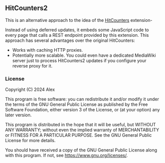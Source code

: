 ## HitCounters2

This is an alternative approach to the idea of the [HitCounters](https://www.mediawiki.org/wiki/Extension:HitCounters) extension-

Instead of using deferred updates, it embeds some JavaScript code to every page that calls a REST endpoint provided by this extension. This approach has several advantages over the original HitCounters:

 - Works with caching HTTP proxies.
 - Potentially more scalable. You could even have a dedicated MediaWiki server just to process HitCounters2 updates if you configure your reverse proxy for it.

### License

Copyright (C) 2024  Alex

This program is free software: you can redistribute it and/or modify
it under the terms of the GNU General Public License as published by
the Free Software Foundation, either version 3 of the License, or
(at your option) any later version.

This program is distributed in the hope that it will be useful,
but WITHOUT ANY WARRANTY; without even the implied warranty of
MERCHANTABILITY or FITNESS FOR A PARTICULAR PURPOSE.  See the
GNU General Public License for more details.

You should have received a copy of the GNU General Public License
along with this program.  If not, see <https://www.gnu.org/licenses/>.

